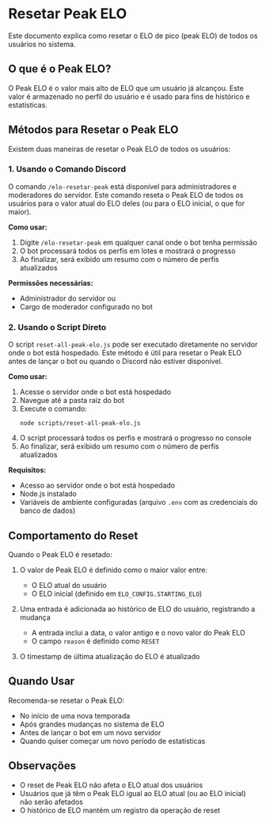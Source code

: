 # Resetar Peak ELO

Este documento explica como resetar o ELO de pico (peak ELO) de todos os usuários no sistema.

## O que é o Peak ELO?

O Peak ELO é o valor mais alto de ELO que um usuário já alcançou. Este valor é armazenado no perfil do usuário e é usado para fins de histórico e estatísticas.

## Métodos para Resetar o Peak ELO

Existem duas maneiras de resetar o Peak ELO de todos os usuários:

### 1. Usando o Comando Discord

O comando `/elo-resetar-peak` está disponível para administradores e moderadores do servidor. Este comando reseta o Peak ELO de todos os usuários para o valor atual do ELO deles (ou para o ELO inicial, o que for maior).

**Como usar:**
1. Digite `/elo-resetar-peak` em qualquer canal onde o bot tenha permissão
2. O bot processará todos os perfis em lotes e mostrará o progresso
3. Ao finalizar, será exibido um resumo com o número de perfis atualizados

**Permissões necessárias:**
- Administrador do servidor ou
- Cargo de moderador configurado no bot

### 2. Usando o Script Direto

O script `reset-all-peak-elo.js` pode ser executado diretamente no servidor onde o bot está hospedado. Este método é útil para resetar o Peak ELO antes de lançar o bot ou quando o Discord não estiver disponível.

**Como usar:**
1. Acesse o servidor onde o bot está hospedado
2. Navegue até a pasta raiz do bot
3. Execute o comando:
   ```
   node scripts/reset-all-peak-elo.js
   ```
4. O script processará todos os perfis e mostrará o progresso no console
5. Ao finalizar, será exibido um resumo com o número de perfis atualizados

**Requisitos:**
- Acesso ao servidor onde o bot está hospedado
- Node.js instalado
- Variáveis de ambiente configuradas (arquivo `.env` com as credenciais do banco de dados)

## Comportamento do Reset

Quando o Peak ELO é resetado:

1. O valor de Peak ELO é definido como o maior valor entre:
   - O ELO atual do usuário
   - O ELO inicial (definido em `ELO_CONFIG.STARTING_ELO`)

2. Uma entrada é adicionada ao histórico de ELO do usuário, registrando a mudança
   - A entrada inclui a data, o valor antigo e o novo valor do Peak ELO
   - O campo `reason` é definido como `RESET`

3. O timestamp de última atualização do ELO é atualizado

## Quando Usar

Recomenda-se resetar o Peak ELO:

- No início de uma nova temporada
- Após grandes mudanças no sistema de ELO
- Antes de lançar o bot em um novo servidor
- Quando quiser começar um novo período de estatísticas

## Observações

- O reset de Peak ELO não afeta o ELO atual dos usuários
- Usuários que já têm o Peak ELO igual ao ELO atual (ou ao ELO inicial) não serão afetados
- O histórico de ELO mantém um registro da operação de reset